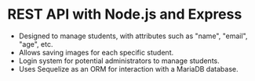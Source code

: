 # REST API with Node.js and Express

- Designed to manage students, with attributes such as "name", "email", "age", etc.
- Allows saving images for each specific student.
- Login system for potential administrators to manage students.
- Uses Sequelize as an ORM for interaction with a MariaDB database.
